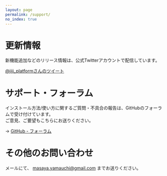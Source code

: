 ```yaml
---
layout: page
permalink: /support/
no_index: true
---
```


# 更新情報

新機能追加などのリリース情報は、公式Twitterアカウントで配信しています。

<a class="twitter-timeline" href="https://twitter.com/jiji_platform" data-widget-id="667312785248792576">@jiji_platformさんのツイート</a>
<script>!function(d,s,id){var js,fjs=d.getElementsByTagName(s)[0],p=/^http:/.test(d.location)?'http':'https';if(!d.getElementById(id)){js=d.createElement(s);js.id=id;js.src=p+"://platform.twitter.com/widgets.js";fjs.parentNode.insertBefore(js,fjs);}}(document,"script","twitter-wjs");</script>


# サポート・フォーラム

インストール方法/使い方に関するご質問・不具合の報告は、GitHubのフォーラムで受け付けています。<br/>
ご意見、ご要望もこちらにお送りください。

→ <a href="https://github.com/unageanu/jiji2/issues">GitHub - フォーラム</a>

# その他のお問い合わせ

メールにて、 [masaya.yamauchi@gmail.com](mailto://masaya.yamauchi@gmail.com) までお送りください。
